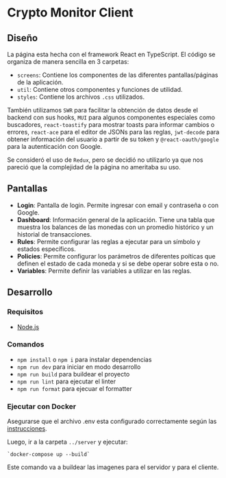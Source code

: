 # Crypto Monitor Client

## Diseño

La página esta hecha con el framework React en TypeScript. El código se organiza de manera sencilla en 3 carpetas:

- `screens`: Contiene los componentes de las diferentes pantallas/páginas de la aplicación.
- `util`: Contiene otros componentes y funciones de utilidad.
- `styles`: Contiene los archivos `.css` utilizados.

También utilizamos `SWR` para facilitar la obtención de datos desde el backend con sus hooks, `MUI` para algunos componentes especiales como buscadores, `react-toastify` para mostrar toasts para informar cambios o errores, `react-ace` para el editor de JSONs para las reglas, `jwt-decode` para obtener información del usuario a partir de su token y `@react-oauth/google` para la autenticación con Google.

Se consideró el uso de `Redux`, pero se decidió no utilizarlo ya que nos pareció que la complejidad de la página no ameritaba su uso.

## Pantallas

- **Login**: Pantalla de login. Permite ingresar con email y contraseña o con Google.
- **Dashboard**: Información general de la aplicación. Tiene una tabla que muestra los balances de las monedas con un promedio histórico y un historial de transacciones.
- **Rules**: Permite configurar las reglas a ejecutar para un símbolo y estados específicos.
- **Policies**: Permite configurar los parámetros de diferentes poíticas que definen el estado de cada moneda y si se debe operar sobre esta o no.
- **Variables**: Permite definir las variables a utilizar en las reglas.

## Desarrollo

### Requisitos

- [Node.js](https://nodejs.org/en/)

### Comandos

- `npm install` o `npm i` para instalar dependencias
- `npm run dev` para iniciar en modo desarrollo
- `npm run build` para buildear el proyecto
- `npm run lint` para ejecutar el linter
- `npm run format` para ejecuar el formatter

### Ejecutar con Docker

Asegurarse que el archivo .env esta configurado correctamente según las [instrucciones](#Environment-variables).

Luego, ir a la carpeta `../server` y ejecutar:

    `docker-compose up --build`

Este comando va a buildear las imagenes para el servidor y para el cliente.